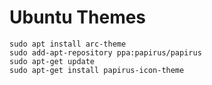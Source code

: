 # Ubuntu Themes
```
sudo apt install arc-theme
sudo add-apt-repository ppa:papirus/papirus
sudo apt-get update
sudo apt-get install papirus-icon-theme
```
